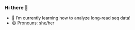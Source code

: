 ### Hi there 👋

<!--
**ame149/ame149** is a ✨ _special_ ✨ repository because its `README.md` (this file) appears on your GitHub profile.
-->
- 🌱 I’m currently learning how to analyze long-read seq data! 
- 😄 Pronouns: she/her

